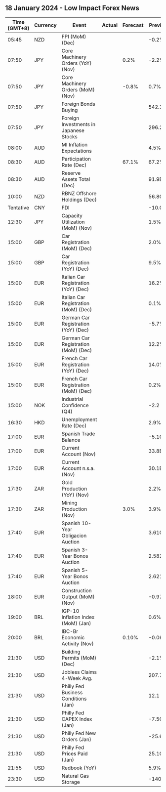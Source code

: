 ## 18 January 2024 - Low Impact Forex News

| Time (GMT+8) | Currency | Event | Actual | Forecast | Previous |
|------|----------|-------|--------|----------|----------|
| 05:45 | NZD | FPI (MoM) (Dec) |  |  | -0.2% |
| 07:50 | JPY | Core Machinery Orders (YoY) (Nov) |  | 0.2% | -2.2% |
| 07:50 | JPY | Core Machinery Orders (MoM) (Nov) |  | -0.8% | 0.7% |
| 07:50 | JPY | Foreign Bonds Buying |  |  | 542.3B |
| 07:50 | JPY | Foreign Investments in Japanese Stocks |  |  | 296.2B |
| 08:00 | AUD | MI Inflation Expectations |  |  | 4.5% |
| 08:30 | AUD | Participation Rate (Dec) |  | 67.1% | 67.2% |
| 08:30 | AUD | Reserve Assets Total (Dec) |  |  | 91.9B |
| 10:00 | NZD | RBNZ Offshore Holdings (Dec) |  |  | 56.80% |
| Tentative | CNY | FDI |  |  | -10.00% |
| 12:30 | JPY | Capacity Utilization (MoM) (Nov) |  |  | 1.5% |
| 15:00 | GBP | Car Registration (MoM) (Dec) |  |  | 2.0% |
| 15:00 | GBP | Car Registration (YoY) (Dec) |  |  | 9.5% |
| 15:00 | EUR | Italian Car Registration (YoY) (Dec) |  |  | 16.2% |
| 15:00 | EUR | Italian Car Registration (MoM) (Dec) |  |  | 0.1% |
| 15:00 | EUR | German Car Registration (YoY) (Dec) |  |  | -5.7% |
| 15:00 | EUR | German Car Registration (MoM) (Dec) |  |  | 12.2% |
| 15:00 | EUR | French Car Registration (YoY) (Dec) |  |  | 14.0% |
| 15:00 | EUR | French Car Registration (MoM) (Dec) |  |  | 0.2% |
| 15:00 | NOK | Industrial Confidence (Q4) |  |  | -2.2 |
| 16:30 | HKD | Unemployment Rate (Dec) |  |  | 2.9% |
| 17:00 | EUR | Spanish Trade Balance |  |  | -5.10B |
| 17:00 | EUR | Current Account (Nov) |  |  | 33.8B |
| 17:00 | EUR | Current Account n.s.a. (Nov) |  |  | 30.1B |
| 17:30 | ZAR | Gold Production (YoY) (Nov) |  |  | 2.2% |
| 17:30 | ZAR | Mining Production (Nov) |  | 3.0% | 3.9% |
| 17:40 | EUR | Spanish 10-Year Obligacion Auction |  |  | 3.610% |
| 17:40 | EUR | Spanish 3-Year Bonos Auction |  |  | 2.582% |
| 17:40 | EUR | Spanish 5-Year Bonos Auction |  |  | 2.621% |
| 18:00 | EUR | Construction Output (MoM) (Nov) |  |  | -0.97% |
| 19:00 | BRL | IGP-10 Inflation Index (MoM) (Jan) |  |  | 0.6% |
| 20:00 | BRL | IBC-Br Economic Activity (Nov) |  | 0.10% | -0.06% |
| 21:30 | USD | Building Permits (MoM) (Dec) |  |  | -2.1% |
| 21:30 | USD | Jobless Claims 4-Week Avg. |  |  | 207.75K |
| 21:30 | USD | Philly Fed Business Conditions (Jan) |  |  | 12.1 |
| 21:30 | USD | Philly Fed CAPEX Index (Jan) |  |  | -7.50 |
| 21:30 | USD | Philly Fed New Orders (Jan) |  |  | -25.6 |
| 21:30 | USD | Philly Fed Prices Paid (Jan) |  |  | 25.10 |
| 21:55 | USD | Redbook (YoY) |  |  | 5.9% |
| 23:30 | USD | Natural Gas Storage |  |  | -140B |
